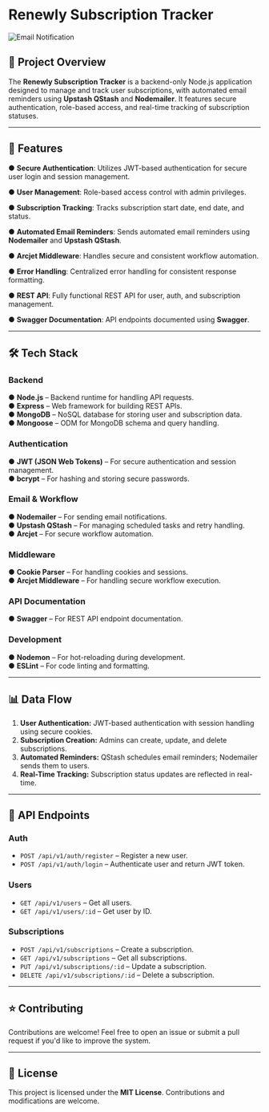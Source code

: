 # Renewly Subscription Tracker

![Email Notification](https://l7ewz3hqkc.ufs.sh/f/LFPunsIWlVM1fIRk94Zz7HUPW13jREdgkaw5yXmnQFDVxlIc)

## 🚀 Project Overview

The **Renewly Subscription Tracker** is a backend-only Node.js application designed to manage and track user subscriptions, with automated email reminders using **Upstash QStash** and **Nodemailer**. It features secure authentication, role-based access, and real-time tracking of subscription statuses.

---

## 📌 Features

● **Secure Authentication**: Utilizes JWT-based authentication for secure user login and session management.

● **User Management**: Role-based access control with admin privileges.

● **Subscription Tracking**: Tracks subscription start date, end date, and status.

● **Automated Email Reminders**: Sends automated email reminders using **Nodemailer** and **Upstash QStash**.

● **Arcjet Middleware**: Handles secure and consistent workflow automation.

● **Error Handling**: Centralized error handling for consistent response formatting.

● **REST API**: Fully functional REST API for user, auth, and subscription management.

● **Swagger Documentation**: API endpoints documented using **Swagger**.

---

## 🛠️ Tech Stack

### **Backend**

● **Node.js** – Backend runtime for handling API requests.  
● **Express** – Web framework for building REST APIs.  
● **MongoDB** – NoSQL database for storing user and subscription data.  
● **Mongoose** – ODM for MongoDB schema and query handling.

### **Authentication**

● **JWT (JSON Web Tokens)** – For secure authentication and session management.  
● **bcrypt** – For hashing and storing secure passwords.

### **Email & Workflow**

● **Nodemailer** – For sending email notifications.  
● **Upstash QStash** – For managing scheduled tasks and retry handling.  
● **Arcjet** – For secure workflow automation.

### **Middleware**

● **Cookie Parser** – For handling cookies and sessions.  
● **Arcjet Middleware** – For handling secure workflow execution.

### **API Documentation**

● **Swagger** – For REST API endpoint documentation.

### **Development**

● **Nodemon** – For hot-reloading during development.  
● **ESLint** – For code linting and formatting.

---

## 📊 Data Flow

1. **User Authentication:** JWT-based authentication with session handling using secure cookies.
2. **Subscription Creation:** Admins can create, update, and delete subscriptions.
3. **Automated Reminders:** QStash schedules email reminders; Nodemailer sends them to users.
4. **Real-Time Tracking:** Subscription status updates are reflected in real-time.

---

## 📄 API Endpoints

### **Auth**

- `POST /api/v1/auth/register` – Register a new user.
- `POST /api/v1/auth/login` – Authenticate user and return JWT token.

### **Users**

- `GET /api/v1/users` – Get all users.
- `GET /api/v1/users/:id` – Get user by ID.

### **Subscriptions**

- `POST /api/v1/subscriptions` – Create a subscription.
- `GET /api/v1/subscriptions` – Get all subscriptions.
- `PUT /api/v1/subscriptions/:id` – Update a subscription.
- `DELETE /api/v1/subscriptions/:id` – Delete a subscription.

---

## ⭐ Contributing

Contributions are welcome! Feel free to open an issue or submit a pull request if you'd like to improve the system.

---

## 📜 License

This project is licensed under the **MIT License**. Contributions and modifications are welcome.
